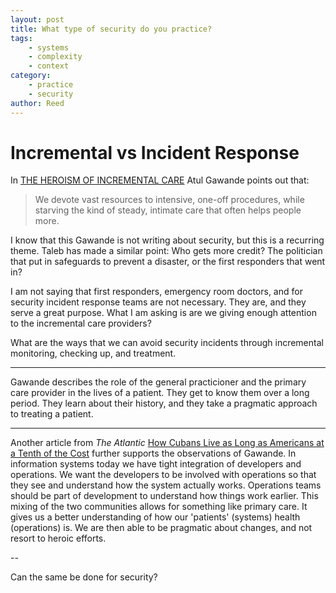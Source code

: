 ```yaml
---
layout: post
title: What type of security do you practice? 
tags: 
	- systems
	- complexity
	- context
category: 
	- practice 
	- security
author: Reed
---
```


# Incremental vs Incident Response

In [THE HEROISM OF INCREMENTAL CARE](http://www.newyorker.com/magazine/2017/01/23/the-heroism-of-incremental-care) Atul Gawande points out that:

> We devote vast resources to intensive, one-off procedures, while starving the kind of steady, intimate care that often helps people more.

I know that this Gawande is not writing about security, but this is a recurring theme. Taleb has made a similar point: Who gets more credit? The politician that put in safeguards to prevent a disaster, or the first responders that went in? 

I am not saying that first responders, emergency room doctors, and for security incident response teams are not necessary. They are, and they serve a great purpose. What I am asking is are we giving enough attention to the incremental care providers? 

What are the ways that we can avoid security incidents through incremental monitoring, checking up, and treatment.

---

Gawande describes the role of the general practicioner and the primary care provider in the lives of a patient. They get to know them over a long period. They learn about their history, and they take a pragmatic approach to treating a patient. 


---

Another article from _The Atlantic_ [How Cubans Live as Long as Americans at a Tenth of the Cost](http://www.theatlantic.com/health/archive/2016/11/cuba-health/508859/) further supports the observations of Gawande. In information systems today we have tight integration of developers and operations. We want the developers to be involved with operations so that they see and understand how the system actually works. Operations teams should be part of development to understand how things work earlier. This mixing of the two communities allows for something like primary care. It gives us a better understanding of how our 'patients' (systems) health (operations) is. We are then able to be pragmatic about changes, and not resort to heroic efforts.

--

Can the same be done for security?

